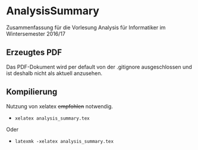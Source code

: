 # AnalysisSummary
Zusammenfassung für die Vorlesung Analysis für Informatiker im Wintersemester 2016/17


## Erzeugtes PDF
Das PDF-Dokument wird per default von der .gitignore ausgeschlossen und ist deshalb nicht als aktuell anzusehen.

## Kompilierung
Nutzung von xelatex ~~empfohlen~~ notwendig.

* ```xelatex analysis_summary.tex```

Oder

* ```latexmk -xelatex analysis_summary.tex```

